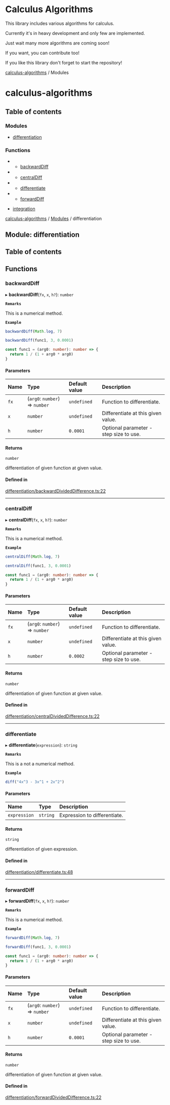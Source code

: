 # Calculus Algorithms

This library includes various algorithms for calculus.

Currently it's in heavy development and only few are implemented.

Just wait many more algorithms are coming soon!

If you want, you can contribute too!

If you like this library don't forget to start the repository!

[calculus-algorithms](README.md) / Modules

# calculus-algorithms

## Table of contents

### Modules

- [differentiation](/docs/modules/differentiation.md)

### Functions

- - [backwardDiff](README.md#backwarddiff)
- - [centralDiff](README.md#centraldiff)
- - [differentiate](README.md#differentiate)
- - [forwardDiff](README.md#forwarddiff)

- [integration](/docs/modules/integration.md)

[calculus-algorithms](../README.md) / [Modules](../modules.md) / differentiation

## Module: differentiation

## Table of contents

## Functions

### backwardDiff

▸ **backwardDiff**(`fx`, `x`, `h?`): `number`

**`Remarks`**

This is a numerical method.

**`Example`**

```ts
backwardDiff(Math.log, 7)

backwardDiff(func1, 3, 0.0001)

const func1 = (arg0: number): number => {
  return 1 / (1 + arg0 * arg0)
}
```

#### Parameters

| Name | Type                           | Default value | Description                            |
| :--- | :----------------------------- | :------------ | :------------------------------------- |
| `fx` | (`arg0`: `number`) => `number` | `undefined`   | Function to differentiate.             |
| `x`  | `number`                       | `undefined`   | Differentiate at this given value.     |
| `h`  | `number`                       | `0.0001`      | Optional parameter - step size to use. |

#### Returns

`number`

differentiation of given function at given value.

#### Defined in

[differentiation/backwardDividedDifference.ts:22](https://github.com/RohitSingh107/calculus-algorithms/blob/40bb5e3/src/differentiation/backwardDividedDifference.ts#L22)

---

### centralDiff

▸ **centralDiff**(`fx`, `x`, `h?`): `number`

**`Remarks`**

This is a numerical method.

**`Example`**

```ts
centralDiff(Math.log, 7)

centralDiff(func1, 3, 0.0001)

const func1 = (arg0: number): number => {
  return 1 / (1 + arg0 * arg0)
}
```

#### Parameters

| Name | Type                           | Default value | Description                            |
| :--- | :----------------------------- | :------------ | :------------------------------------- |
| `fx` | (`arg0`: `number`) => `number` | `undefined`   | Function to differentiate.             |
| `x`  | `number`                       | `undefined`   | Differentiate at this given value.     |
| `h`  | `number`                       | `0.0002`      | Optional parameter - step size to use. |

#### Returns

`number`

differentiation of given function at given value.

#### Defined in

[differentiation/centralDividedDifference.ts:22](https://github.com/RohitSingh107/calculus-algorithms/blob/40bb5e3/src/differentiation/centralDividedDifference.ts#L22)

---

### differentiate

▸ **differentiate**(`expression`): `string`

**`Remarks`**

This is a not a numerical method.

**`Example`**

```ts
diff("4x^3 - 3x^1 + 2x^2")
```

#### Parameters

| Name         | Type     | Description                  |
| :----------- | :------- | :--------------------------- |
| `expression` | `string` | Expression to differentiate. |

#### Returns

`string`

differentiation of given expression.

#### Defined in

[differentiation/differentiate.ts:48](https://github.com/RohitSingh107/calculus-algorithms/blob/40bb5e3/src/differentiation/differentiate.ts#L48)

---

### forwardDiff

▸ **forwardDiff**(`fx`, `x`, `h?`): `number`

**`Remarks`**

This is a numerical method.

**`Example`**

```ts
forwardDiff(Math.log, 7)

forwardDiff(func1, 3, 0.0001)

const func1 = (arg0: number): number => {
  return 1 / (1 + arg0 * arg0)
}
```

#### Parameters

| Name | Type                           | Default value | Description                            |
| :--- | :----------------------------- | :------------ | :------------------------------------- |
| `fx` | (`arg0`: `number`) => `number` | `undefined`   | Function to differentiate.             |
| `x`  | `number`                       | `undefined`   | Differentiate at this given value.     |
| `h`  | `number`                       | `0.0001`      | Optional parameter - step size to use. |

#### Returns

`number`

differentiation of given function at given value.

#### Defined in

[differentiation/forwardDividedDifference.ts:22](https://github.com/RohitSingh107/calculus-algorithms/blob/40bb5e3/src/differentiation/forwardDividedDifference.ts#L22)

